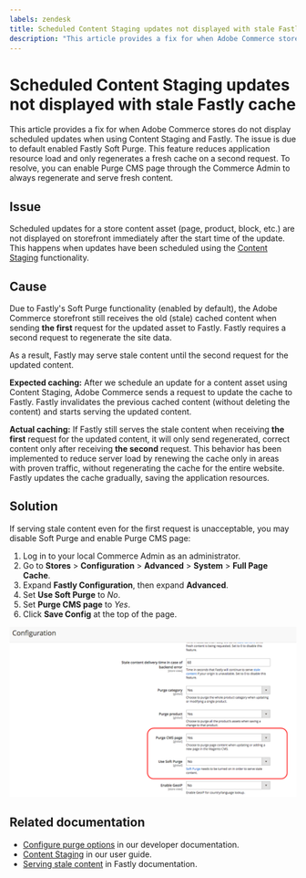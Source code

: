 ```yaml
---
labels: zendesk
title: Scheduled Content Staging updates not displayed with stale Fastly cache
description: "This article provides a fix for when Adobe Commerce stores do not display scheduled updates when using Content Staging and Fastly. The issue is due to default enabled Fastly Soft Purge. This feature reduces application resource load and only regenerates a fresh cache on a second request. To resolve, you can enable Purge CMS page through the Commerce Admin to always regenerate and serve fresh content."
---
```


# Scheduled Content Staging updates not displayed with stale Fastly cache

This article provides a fix for when Adobe Commerce stores do not display scheduled updates when using Content Staging and Fastly. The issue is due to default enabled Fastly Soft Purge. This feature reduces application resource load and only regenerates a fresh cache on a second request. To resolve, you can enable Purge CMS page through the Commerce Admin to always regenerate and serve fresh content.

## Issue

Scheduled updates for a store content asset (page, product, block, etc.) are not displayed on storefront immediately after the start time of the update. This happens when updates have been scheduled using the [Content Staging](http://docs.magento.com/m2/ee/user_guide/cms/content-staging.html) functionality.

## Cause

Due to Fastly's Soft Purge functionality (enabled by default), the Adobe Commerce storefront still receives the old (stale) cached content when sending **the first** request for the updated asset to Fastly. Fastly requires a second request to regenerate the site data.

As a result, Fastly may serve stale content until the second request for the updated content.

 **Expected caching:** After we schedule an update for a content asset using Content Staging, Adobe Commerce sends a request to update the cache to Fastly. Fastly invalidates the previous cached content (without deleting the content) and starts serving the updated content.

 **Actual caching:** If Fastly still serves the stale content when receiving **the first** request for the updated content, it will only send regenerated, correct content only after receiving **the second** request. This behavior has been implemented to reduce server load by renewing the cache only in areas with proven traffic, without regenerating the cache for the entire website. Fastly updates the cache gradually, saving the application resources.

## Solution

If serving stale content even for the first request is unacceptable, you may disable Soft Purge and enable Purge CMS page:

1. Log in to your local Commerce Admin as an administrator.
1. Go to **Stores** > **Configuration** > **Advanced** > **System** > **Full Page Cache**.
1. Expand **Fastly Configuration**, then expand **Advanced**.
1. Set **Use Soft Purge** to *No*.
1. Set **Purge CMS page** to *Yes*.
1. Click **Save Config** at the top of the page.


![purge_options.png](assets/purge_options.png)

## Related documentation

* [Configure purge options](http://devdocs.magento.com/guides/v2.2/cloud/access-acct/fastly.html#purge) in our developer documentation.
* [Content Staging](http://docs.magento.com/m2/ee/user_guide/cms/content-staging.html) in our user guide.
* [Serving stale content](https://docs.fastly.com/guides/performance-tuning/serving-stale-content) in Fastly documentation.